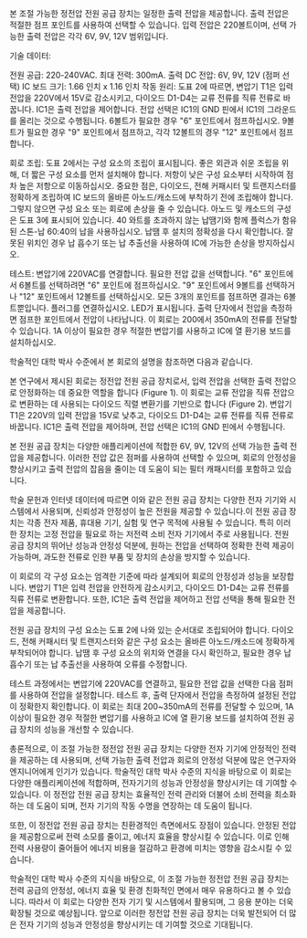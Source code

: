 본 조절 가능한 정전압 전원 공급 장치는 일정한 출력 전압을 제공합니다. 출력 전압은 적절한 점프 포인트를 사용하여 선택할 수 있습니다. 입력 전압은 220볼트이며, 선택 가능한 출력 전압은 각각 6V, 9V, 12V 범위입니다.

기술 데이터:

전원 공급: 220-240VAC.
최대 전력: 300mA.
출력 DC 전압: 6V, 9V, 12V (점퍼 선택)
IC 보드 크기: 1.66 인치 x 1.16 인치
작동 원리:
도표 2에 따르면, 변압기 T1은 입력 전압을 220V에서 15V로 감소시키고, 다이오드 D1-D4는 교류 전류를 직류 전류로 바꿉니다. IC1은 출력 전압을 제어합니다. 전압 선택은 IC1의 GND 핀에서 IC1의 그라운드를 올리는 것으로 수행됩니다. 6볼트가 필요한 경우 "6" 포인트에서 점프하십시오. 9볼트가 필요한 경우 "9" 포인트에서 점프하고, 각각 12볼트의 경우 "12" 포인트에서 점프합니다.

회로 조립:
도표 2에서는 구성 요소의 조립이 표시됩니다. 좋은 외관과 쉬운 조립을 위해, 더 짧은 구성 요소를 먼저 설치해야 합니다. 저항이 낮은 구성 요소부터 시작하여 점차 높은 저항으로 이동하십시오. 중요한 점은, 다이오드, 전해 커패시터 및 트랜지스터를 정확하게 조립하여 IC 보드의 올바른 아노드/캐소드에 부착하기 전에 조립해야 합니다. 그렇지 않으면 구성 요소 또는 회로에 손상을 줄 수 있습니다. 아노드 및 캐소드의 구성은 도표 3에 표시되어 있습니다. 40 와트를 초과하지 않는 납땜기와 함께 플럭스가 함유된 스톤-납 60:40의 납을 사용하십시오. 납땜 후 설치의 정확성을 다시 확인합니다. 잘못된 위치인 경우 납 흡수기 또는 납 추출선을 사용하여 IC에 가능한 손상을 방지하십시오.

테스트:
변압기에 220VAC를 연결합니다. 필요한 전압 값을 선택합니다. "6" 포인트에서 6볼트를 선택하려면 "6" 포인트에 점프하십시오. "9" 포인트에서 9볼트를 선택하거나 "12" 포인트에서 12볼트를 선택하십시오. 모든 3개의 포인트를 점프하면 결과는 6볼트뿐입니다. 플러그를 연결하십시오. LED가 표시됩니다. 출력 단자에서 전압을 측정하면 점프한 포인트에서 전압이 나타납니다. 이 회로는 200에서 350mA의 전류를 전달할 수 있습니다. 1A 이상이 필요한 경우 적절한 변압기를 사용하고 IC에 열 환기용 보드를 설치하십시오.

학술적인 대학 박사 수준에서 본 회로의 설명을 참조하면 다음과 같습니다.

본 연구에서 제시된 회로는 정전압 전원 공급 장치로서, 입력 전압을 선택한 출력 전압으로 안정화하는 데 중요한 역할을 합니다 (Figure 1). 이 회로는 교류 전압을 직류 전압으로 변환하는 데 사용되는 다이오드 직렬 변환기를 기반으로 합니다 (Figure 2). 변압기 T1은 220V의 입력 전압을 15V로 낮추고, 다이오드 D1-D4는 교류 전류를 직류 전류로 바꿉니다. IC1은 출력 전압을 제어하며, 전압 선택은 IC1의 GND 핀에서 수행됩니다.

본 전원 공급 장치는 다양한 애플리케이션에 적합한 6V, 9V, 12V의 선택 가능한 출력 전압을 제공합니다. 이러한 전압 값은 점퍼를 사용하여 선택할 수 있으며, 회로의 안정성을 향상시키고 출력 전압의 잡음을 줄이는 데 도움이 되는 필터 캐패시터를 포함하고 있습니다.

학술 문헌과 인터넷 데이터에 따르면 이와 같은 전원 공급 장치는 다양한 전자 기기와 시스템에서 사용되며, 신뢰성과 안정성이 높은 전원을 제공할 수 있습니다.이 전원 공급 장치는 각종 전자 제품, 휴대용 기기, 실험 및 연구 목적에 사용될 수 있습니다. 특히 이러한 장치는 고정 전압을 필요로 하는 저전력 소비 전자 기기에서 주로 사용됩니다. 전원 공급 장치의 뛰어난 성능과 안정성 덕분에, 원하는 전압을 선택하여 정확한 전력 제공이 가능하며, 과도한 전류로 인한 부품 및 장치의 손상을 방지할 수 있습니다.

이 회로의 각 구성 요소는 엄격한 기준에 따라 설계되어 회로의 안정성과 성능을 보장합니다. 변압기 T1은 입력 전압을 안전하게 감소시키고, 다이오드 D1-D4는 교류 전류를 직류 전류로 변환합니다. 또한, IC1은 출력 전압을 제어하고 전압 선택을 통해 필요한 전압을 제공합니다.

전원 공급 장치의 구성 요소는 도표 2에 나와 있는 순서대로 조립되어야 합니다. 다이오드, 전해 커패시터 및 트랜지스터와 같은 구성 요소는 올바른 아노드/캐소드에 정확하게 부착되어야 합니다. 납땜 후 구성 요소의 위치와 연결을 다시 확인하고, 필요한 경우 납 흡수기 또는 납 추출선을 사용하여 오류를 수정합니다.

테스트 과정에서는 변압기에 220VAC를 연결하고, 필요한 전압 값을 선택한 다음 점퍼를 사용하여 전압을 설정합니다. 테스트 후, 출력 단자에서 전압을 측정하여 설정된 전압이 정확한지 확인합니다. 이 회로는 최대 200~350mA의 전류를 전달할 수 있으며, 1A 이상이 필요한 경우 적절한 변압기를 사용하고 IC에 열 환기용 보드를 설치하여 전원 공급 장치의 성능을 개선할 수 있습니다.

총론적으로, 이 조절 가능한 정전압 전원 공급 장치는 다양한 전자 기기에 안정적인 전력을 제공하는 데 사용되며, 선택 가능한 출력 전압과 회로의 안정성 덕분에 많은 연구자와 엔지니어에게 인기가 있습니다. 학술적인 대학 박사 수준의 지식을 바탕으로 이 회로는 다양한 애플리케이션에 적합하며, 전자기기의 성능과 안정성을 향상시키는 데 기여할 수 있습니다. 이 정전압 전원 공급 장치는 효율적인 전력 관리와 더불어 소비 전력을 최소화하는 데 도움이 되며, 전자 기기의 작동 수명을 연장하는 데 도움이 됩니다.

또한, 이 정전압 전원 공급 장치는 친환경적인 측면에서도 장점이 있습니다. 안정된 전압을 제공함으로써 전력 소모를 줄이고, 에너지 효율을 향상시킬 수 있습니다. 이로 인해 전력 사용량이 줄어들어 에너지 비용을 절감하고 환경에 미치는 영향을 감소시킬 수 있습니다.

학술적인 대학 박사 수준의 지식을 바탕으로, 이 조절 가능한 정전압 전원 공급 장치는 전력 공급의 안정성, 에너지 효율 및 환경 친화적인 면에서 매우 유용하다고 볼 수 있습니다. 따라서 이 회로는 다양한 전자 기기 및 시스템에서 활용되며, 그 응용 분야는 더욱 확장될 것으로 예상됩니다. 앞으로 이러한 정전압 전원 공급 장치는 더욱 발전되어 더 많은 전자 기기의 성능과 안정성을 향상시키는 데 기여할 것으로 기대됩니다.
